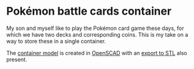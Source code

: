 # Pokémon battle cards container

My son and myself like to play the Pokémon card game these days, for which we have two decks and corresponding coins. This is my take on a way to store these in a single container.

The [container model](./container.scad) is created in [OpenSCAD](https://openscad.org/) with an [export to STL](./container.stl) also present.